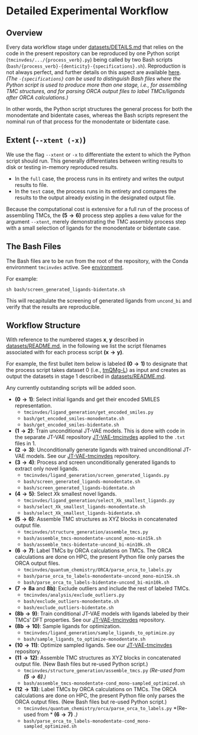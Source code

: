 # Detailed Experimental Workflow

## Overview

Every data workflow stage under [datasets/DETAILS.md](datasets/DETAILS.md) that relies on the code in the present repository can be reproduced by one Python script (`tmcinvdes/.../{process_verb}.py`) being called by two Bash scripts (`bash/{process_verb}-{denticity}-{specifications}.sh`). Reproduction is not always perfect, and further details on this aspect are available [here](REPRODUCIBILITY.md). *(The `-{specifications}` can be used to distinguish Bash files where the Python script is used to produce more than one stage, i.e., for assembling TMC structures, and for parsing ORCA output files to label TMCs/ligands after ORCA calculations.)*

In other words, the Python script structures the general process for both the monodentate and bidentate cases, whereas the Bash scripts represent the nominal run of that process for the monodentate or bidentate case.

## Extent (`--xtent (-x)`)

We use the flag `--xtent` or `-x` to differentiate the extent to which the Python script should run. This generally differentiates between writing results to disk or testing in-memory reproduced results.

- In the `full` case, the process runs in its entirety and writes the output results to file.
- In the `test` case, the process runs in its entirety and compares the results to the output already existing in the designated output file.

Because the computational cost is extensive for a full run of the process of assembling TMCs, the $\mathbf{(5 \rightarrow 6)}$ process step applies a `demo` value for the argument `--xtent`, merely demonstrating the TMC assembly process step with a small selection of ligands for the monodentate or bidentate case.

## The Bash Files

The Bash files are to be run from the root of the repository, with the Conda environment `tmcinvdes` active. See [environment](environment/README.md).

For example:

```
sh bash/screen_generated_ligands-bidentate.sh
```

This will recapitulate the screening of generated ligands from `uncond_bi` and verify that the results are reproducible.

## Workflow Structure

With reference to the numbered stages $\mathbf{x}$, $\mathbf{y}$ described in [datasets/README.md](datasets/README.md), in the following we list the script filenames associated with for each process script $\mathbf{(x \rightarrow y)}$.

For example, the first bullet item below is labeled $\mathbf{(0 \rightarrow 1)}$ to designate that the process script takes dataset 0 (i.e., [tmQMg-L](https://github.com/hkneiding/tmQMg-L/)) as input and creates as output the datasets in stage 1 described in [datasets/README.md](datasets/README.md).

Any currently outstanding scripts will be added soon.

- $\mathbf{(0 \rightarrow 1)}$: Select initial ligands and get their encoded SMILES representation.
  - `tmcinvdes/ligand_generation/get_encoded_smiles.py`
  - `bash/get_encoded_smiles-monodentate.sh`
  - `bash/get_encoded_smiles-bidentate.sh`
- $\mathbf{(1 \rightarrow 2)}$: Train unconditional JT-VAE models. This is done with code in the separate JT-VAE repository [JT-VAE-tmcinvdes](https://github.com/Strandgaard96/JT-VAE-tmcinvdes/) applied to the `.txt` files in $1$.
- $\mathbf{(2 \rightarrow 3)}$: Unconditionally generate ligands with trained unconditional JT-VAE models. See our [JT-VAE-tmcinvdes](https://github.com/Strandgaard96/JT-VAE-tmcinvdes/) repository.
- $\mathbf{(3 \rightarrow 4)}$: Process and screen unconditionally generated ligands to extract only novel ligands.
  - `tmcinvdes/ligand_generation/screen_generated_ligands.py`
  - `bash/screen_generated_ligands-monodentate.sh`
  - `bash/screen_generated_ligands-bidentate.sh`
- $\mathbf{(4 \rightarrow 5)}$: Select $X\mathrm{k}$  smallest novel ligands.
  - `tmcinvdes/ligand_generation/select_Xk_smallest_ligands.py`
  - `bash/select_Xk_smallest_ligands-monodentate.sh`
  - `bash/select_Xk_smallest_ligands-bidentate.sh`
- $\mathbf{(5 \rightarrow 6)}$: Assemble TMC structures as XYZ blocks in concatenated output file.
  - `tmcinvdes/structure_generation/assemble_tmcs.py`
  - `bash/assemble_tmcs-monodentate-uncond_mono-min15k.sh`
  - `bash/assemble_tmcs-bidentate-uncond_bi-min10k.sh`
- $\mathbf{(6 \rightarrow 7)}$: Label TMCs by ORCA calculations on TMCs. The ORCA calculations are done on HPC, the present Python file only parses the ORCA output files.
  - `tmcinvdes/quantum_chemistry/ORCA/parse_orca_to_labels.py`
  - `bash/parse_orca_to_labels-monodentate-uncond_mono-min15k.sh`
  - `bash/parse_orca_to_labels-bidentate-uncond_bi-min10k.sh`
- $\mathbf{(7 \rightarrow 8a \text{ and } 8b)}$: Exclude outliers and include the rest of labeled TMCs.
  - `tmcinvdes/analysis/exclude_outliers.py`
  - `bash/exclude_outliers-monodentate.sh`
  - `bash/exclude_outliers-bidentate.sh`
- $\mathbf{(8b \rightarrow 9)}$: Train conditional JT-VAE models with ligands labeled by their TMCs' DFT properties. See our [JT-VAE-tmcinvdes](https://github.com/Strandgaard96/JT-VAE-tmcinvdes/) repository.
- $\mathbf{(8b \rightarrow 10)}$: Sample ligands for optimization.
  - `tmcinvdes/ligand_generation/sample_ligands_to_optimize.py`
  - `bash/sample_ligands_to_optimize-monodentate.sh`
- $\mathbf{(10 \rightarrow 11)}$: Optimize sampled ligands. See our [JT-VAE-tmcinvdes](https://github.com/Strandgaard96/JT-VAE-tmcinvdes/) repository.
- $\mathbf{(11 \rightarrow 12)}$: Assemble TMC structures as XYZ blocks in concatenated output file. (New Bash files but re-used Python script.)
  - `tmcinvdes/structure_generation/assemble_tmcs.py` *(Re-used from $\mathbf{(5 \rightarrow 6)}$.)*
  - `bash/assemble_tmcs-monodentate-cond_mono-sampled_optimized.sh`
- $\mathbf{(12 \rightarrow 13)}$: Label TMCs by ORCA calculations on TMCs. The ORCA calculations are done on HPC, the present Python file only parses the ORCA output files. (New Bash files but re-used Python script.)
  - `tmcinvdes/quantum_chemistry/orca/parse_orca_to_labels.py` *(Re-used from * $\mathbf{(6 \rightarrow 7)}$ *.)*
  - `bash/parse_orca_to_labels-monodentate-cond_mono-sampled_optimized.sh`
